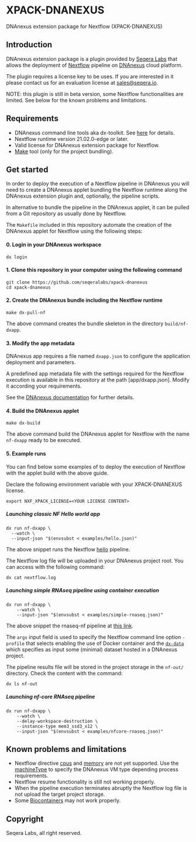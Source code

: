# XPACK-DNANEXUS

DNAnexus extension package for Nextflow (XPACK-DNANEXUS)

## Introduction 

DNAnexus extension package is a plugin provided by [Seqera Labs](https://www.seqera.io/) that allows the deployment of 
[Nextflow](https://www.nextflow.io/) pipeline on [DNAnexus](https://www.dnanexus.com/) cloud platform. 

The plugin requires a license key to be uses. If you are interested in it please contact us for an evaluation 
license at [sales@seqera.io](maiilto:sales@seqera.io).

NOTE: this plugin is still in beta version, some Nextflow functionalities are limited. See below for the known 
problems and limitations.  

## Requirements 

* DNAnexus command line tools aka dx-toolkit. See [here](https://documentation.dnanexus.com/getting-started/tutorials/cli-quickstart) 
for details.
* Nextflow runtime version 21.02.0-edge or later. 
* Valid license for DNAnexus extension package for Nextflow.  
* [Make](https://www.gnu.org/software/make) tool (only for the project bundling). 

## Get started 

In order to deploy the execution of a Nextflow pipeline in DNAnexus you will need to create 
a DNAnexus applet bundling the Nextflow runtime along the DNAnexus extension plugin and, optionally, 
the pipeline scripts.

In alternative to bundle the pipeline in the DNAnexus applet, it can be pulled from a Git repository 
as usually done by Nextflow. 

The `Makefile` included in this repository automate the creation of the DNAnexus applet for Nextflow 
using the following steps: 

#### 0. Login in your DNAnexus workspace 

```
dx login
```

#### 1. Clone this repository in your computer using the following command

``` 
git clone https://github.com/seqeralabs/xpack-dnanexus
cd xpack-dnanexus
```              

#### 2. Create the DNAnexus bundle including the Nextflow runtime 

```
make dx-pull-nf
```                                                               

The above command creates the bundle skeleton in the directory `build/nf-dxapp`.  

#### 3. Modify the app metadata 

DNAnexus app requires a file named `dxapp.json` to configure the application deployment 
and parameters. 

A predefined app metadata file with the settings required for the Nextflow execution 
is available in this repository at the path [app/dxapp.json]. Modify it according your 
requirements. 

See the [DNAnexus documentation](
https://documentation.dnanexus.com/developer/apps/app-metadata) for further details.


#### 4. Build the DNAnexus applet

``` 
make dx-build
```                                              

The above command build the DNAnexus applet for Nextflow with the name `nf-dxapp` ready to be executed. 

#### 5. Example runs

You can find below some examples of to deploy the execution of Nextflow with the applet build with the 
above guide. 

Declare the following environment variable with your XPACK-DNANEXUS license. 

``` 
export NXF_XPACK_LICENSE=<YOUR LICENSE CONTENT>
```
 


##### Launching classic NF Hello world app 

    dx run nf-dxapp \
      --watch \
      --input-json "$(envsubst < examples/hello.json)"

The above snippet runs the Nextflow [hello](https://github.com/nextflow-io/hello) pipeline.

The Nextflow log file will be uploaded in your DNAnexus project root. You can access with the following 
command:

```
dx cat nextflow.log
```
  
##### Launching simple RNAseq pipeline using container execution 

    dx run nf-dxapp \
        --watch \
        --input-json "$(envsubst < examples/simple-rnaseq.json)"
    
The above snippet the rnaseq-nf pipeline at [this link](https://github.com/seqeralabs/rnaseq-nf).

The `args` input field is used to specify the Nextflow command line option `-profile` that selects 
enabling the use of Docker container and the [`dx-data`](https://github.com/seqeralabs/rnaseq-nf/blob/master/nextflow.config#L72-L76) 
which specifies as input some (minimal) dataset hosted in a DNAnexus project.

The pipeline results file will be stored in the project storage in the `nf-out/` directory. Check the content 
with the command: 

```
dx ls nf-out 
```

##### Launching nf-core RNAseq pipeline 

    dx run nf-dxapp \
        --watch \
        --delay-workspace-destruction \
        --instance-type mem3_ssd3_x12 \
        --input-json "$(envsubst < examples/nfcore-rnaseq.json)"


## Known problems and limitations

* Nextflow directive [cpus](https://www.nextflow.io/docs/latest/process.html#cpus) and 
[memory](https://www.nextflow.io/docs/latest/process.html#memory) are not yet supported. 
Use the [machineType](https://www.nextflow.io/docs/latest/process.html#machinetype) to specify 
the DNAnexus VM type depending process requirements.   
* Nextflow resume functionality is still not working properly.
* When the pipeline execution terminates abruptly the Nextflow log file is not upload the target project storage.
* Some [Biocontainers](https://biocontainers.pro/) may not work properly.  

## Copyright 

Seqera Labs, all right reserved.  

